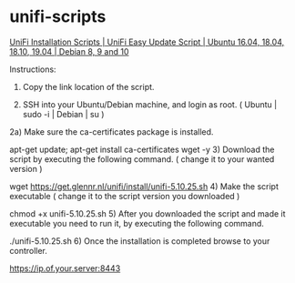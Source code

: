 # unifi-scripts

[UniFi Installation Scripts | UniFi Easy Update Script | Ubuntu 16.04, 18.04, 18.10, 19.04 | Debian 8, 9 and 10](https://community.ui.com/questions/ccbc7530-dd61-40a7-82ec-22b17f027776)

Instructions:

1) Copy the link location of the script.

2) SSH into your Ubuntu/Debian machine, and login as root. ( Ubuntu | sudo -i | Debian | su )

2a) Make sure the ca-certificates package is installed.

apt-get update; apt-get install ca-certificates wget -y
3) Download the script by executing the following command. ( change it to your wanted version )

wget https://get.glennr.nl/unifi/install/unifi-5.10.25.sh
4) Make the script executable ( change it to the script version you downloaded )

chmod +x unifi-5.10.25.sh
5) After you downloaded the script and made it executable you need to run it, by executing the following command.

./unifi-5.10.25.sh
6) Once the installation is completed browse to your controller.

https://ip.of.your.server:8443